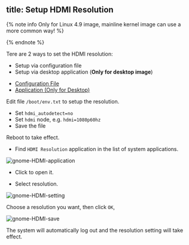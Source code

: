 title: Setup HDMI Resolution
---

{% note info Only for Linux 4.9 image, mainline kernel image can use a more common way! %}

{% endnote %}

Tere are 2 ways to set the HDMI resolution:

* Setup via configuration file
* Setup via desktop application (**Only for desktop image**)


<ul class="nav nav-tabs" id="myTab" role="tablist">
  <li class="nav-item" role="presentation">
    <a class="nav-link active" id="file-tab" data-toggle="tab" href="#file" role="tab" aria-controls="file" aria-selected="true">Configuration File</a>
  </li>
  <li class="nav-item" role="presentation">
    <a class="nav-link" id="app-tab" data-toggle="tab" href="#app" role="tab" aria-controls="app" aria-selected="false">Application (Only for Desktop)</a>
  </li>
</ul>
<div class="tab-content" id="myTabContent">
<div class="tab-pane fade show active" id="file" role="tabpanel" aria-labelledby="file-tab">

Edit file `/boot/env.txt` to setup the resolution. 

* Set `hdmi_autodetect=no`
* Set `hdmi` node, e.g. `hdmi=1080p60hz`
* Save the file

Reboot to take effect.

</div>
<div class="tab-pane fade show" id="app" role="tabpanel" aria-labelledby="app-tab">

* Find `HDMI Resolution` application in the list of system applications.

![gnome-HDMI-application](/linux/images/vim1/gnome-HDMI-application.png)

* Click to open it.

* Select resolution.

![gnome-HDMI-setting](/linux/images/vim1/gnome-HDMI-setting.png)

Choose a resolution you want, then click `OK`,

![gnome-HDMI-save](/linux/images/vim1/gnome-HDMI-save.png)

The system will automatically log out and the resolution setting will take effect.
